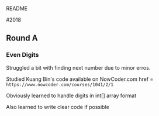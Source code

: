 README

#2018
## Round A
### Even Digits

Struggled a bit with finding next number due to minor erros.

Studied Kuang Bin's code available on NowCoder.com href = `https://www.nowcoder.com/courses/1041/2/1`

Obviously learned to handle digits in int[] array format

Also learned to write clear code if possible

